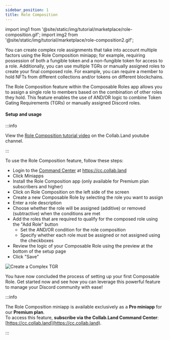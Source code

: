 ```yaml
---
sidebar_position: 1
title: Role Composition
---
```


import img1 from '@site/static/img/tutorial/marketplace/role-composition.gif';
import img2 from '@site/static/img/tutorial/marketplace/role-composition2.gif';

You can create complex role assignments that take into account multiple factors using the Role Composition miniapp; for example, requiring possession of both a fungible token and a non-fungible token for access to a role. Additionally, you can use multiple TGRs or manually assigned roles to create your final composed role. For example, you can require a member to hold NFTs from different collections and/or tokens on different blockchains.

The Role Composition feature within the Composable Roles app allows you to assign a single role to members based on the combination of other roles they hold. This feature enables the use of AND/OR logic to combine Token Gating Requirements (TGRs) or manually assigned Discord roles.

#### Setup and usage

:::info

View the [Role Composition tutorial video](https://www.youtube.com/watch?v=r8qP-oQvej4&list=PLQbEq7a9kYPnufJFY8XDr5HjvPaThjoS-&index=6) on the Collab.Land youtube channel.

:::

To use the Role Composition feature, follow these steps:

- Login to the [Command Center](../getting-started/#browse--install-apps) at https://cc.collab.land
- Click Miniapps
- Install the Role Composition app (only available for Premium plan subscribers and higher)
- Click on Role Composition on the left side of the screen
- Create a new Composable Role by selecting the role you want to assign
- Enter a role description
- Choose whether the role will be assigned (additive) or removed (subtractive) when the conditions are met
- Add the roles that are required to qualify for the composed role using the "Add Role" button
  - Set the AND/OR condition for the role composition
  - Specify whether each role must be assigned or not assigned using the checkboxes
- Review the logic of your Composable Role using the preview at the bottom of the setup page
- Click "Save"

<div class="text--center">
  <img  src={img2} alt="Create a Complex TGR" />
</div>

You have now concluded the process of setting up your first Composable Role. Get started now and see how you can leverage this powerful feature to manage your Discord community with ease!

:::info

The Role Composition miniapp is available exclusively as a **Pro miniapp** for our **Premium plan**.  
To access this feature, **subscribe via the Collab.Land Command Center**: [https://cc.collab.land](https://cc.collab.land).

:::
